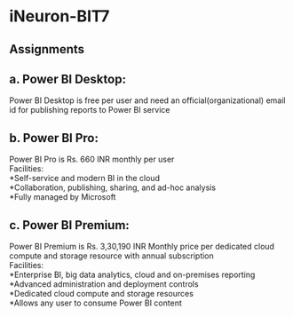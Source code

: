 # iNeuron-BIT7
## Assignments <br>
## a. Power BI Desktop: <br>
Power BI Desktop is free per user and need an official(organizational) email id for publishing reports to Power BI service <br>
 
## b. Power BI Pro: <br>
Power BI Pro is Rs. 660 INR monthly per user  <br>
Facilities:  <br>
*Self-service and modern BI in the cloud  <br>
*Collaboration, publishing, sharing, and ad-hoc analysis  <br>
*Fully managed by Microsoft <br>

## c. Power BI Premium: <br>
Power BI Premium is Rs. 3,30,190 INR Monthly price per dedicated cloud compute and storage resource with annual subscription <br>
Facilities:  <br>
*Enterprise BI, big data analytics, cloud and on-premises reporting  <br>
*Advanced administration and deployment controls  <br>
*Dedicated cloud compute and storage resources  <br>
*Allows any user to consume Power BI content <br>

